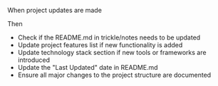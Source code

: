 When project updates are made

Then
- Check if the README.md in trickle/notes needs to be updated
- Update project features list if new functionality is added
- Update technology stack section if new tools or frameworks are introduced
- Update the "Last Updated" date in README.md
- Ensure all major changes to the project structure are documented